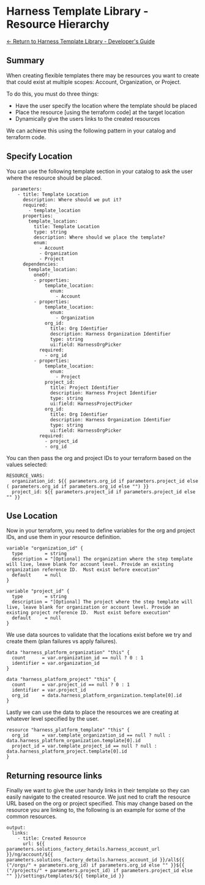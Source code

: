 # Harness Template Library - Resource Hierarchy
[<- Return to Harness Template Library - Developer's Guide](../README.md)

## Summary
When creating flexible templates there may be resources you want to create that could exist at multiple scopes: Account, Organization, or Project.

To do this, you must do three things:
* Have the user specify the location where the template should be placed
* Place the resource [using the terraform code] at the target location
* Dynamically give the users links to the created resources

We can achieve this using the following pattern in your catalog and terraform code.

## Specify Location
You can use the following template section in your catalog to ask the user where the resource should be placed.
```
  parameters:
    - title: Template Location
      description: Where should we put it?
      required:
        - template_location
      properties:
        template_location:
          title: Template Location
          type: string
          description: Where should we place the template?
          enum:
            - Account
            - Organization
            - Project
      dependencies:
        template_location:
          oneOf:
          - properties:
              template_location:
                enum:
                  - Account
          - properties:
              template_location:
                enum:
                  - Organization
              org_id:
                title: Org Identifier
                description: Harness Organization Identifier
                type: string
                ui:field: HarnessOrgPicker
            required:
              - org_id
          - properties:
              template_location:
                enum:
                  - Project
              project_id:
                title: Project Identifier
                description: Harness Project Identifier
                type: string
                ui:field: HarnessProjectPicker
              org_id:
                title: Org Identifier
                description: Harness Organization Identifier
                type: string
                ui:field: HarnessOrgPicker
            required:
              - project_id
              - org_id
```

You can then pass the org and project IDs to your terraform based on the values selected:

```
RESOURCE_VARS:
  organization_id: ${{ parameters.org_id if parameters.project_id else ( parameters.org_id if parameters.org_id else "") }}
  project_id: ${{ parameters.project_id if parameters.project_id else "" }}
```

## Use Location
Now in your terraform, you need to define variables for the org and project IDs, and use them in your resource definition.
```
variable "organization_id" {
  type        = string
  description = "[Optional] The organization where the step template will live, leave blank for account level. Provide an existing organization reference ID.  Must exist before execution"
  default     = null
}

variable "project_id" {
  type        = string
  description = "[Optional] The project where the step template will live, leave blank for organization or account level. Provide an existing project reference ID.  Must exist before execution"
  default     = null
}
```
We use data sources to validate that the locations exist before we try and create them (plan failures vs apply failures).

```
data "harness_platform_organization" "this" {
  count      = var.organization_id == null ? 0 : 1
  identifier = var.organization_id
}

data "harness_platform_project" "this" {
  count      = var.project_id == null ? 0 : 1
  identifier = var.project_id
  org_id     = data.harness_platform_organization.template[0].id
}
```
Lastly we can use the data to place the resources we are creating at whatever level specified by the user.

```
resource "harness_platform_template" "this" {
  org_id     = var.template_organization_id == null ? null : data.harness_platform_organization.template[0].id
  project_id = var.template_project_id == null ? null : data.harness_platform_project.template[0].id
}
```

## Returning resource links
Finally we want to give the user handy links in their template so they can easily navigate to the created resource. We just ned to craft the resource URL based on the org or project specified. This may change based on the resource you are linking to, the following is an example for some of the common resources.

```
output:
  links:
    - title: Created Resource
      url: ${{ parameters.solutions_factory_details.harness_account_url }}/ng/account/${{ parameters.solutions_factory_details.harness_account_id }}/all${{ ("/orgs/" + parameters.org_id) if parameters.org_id else "" }}${{ ("/projects/" + parameters.project_id) if parameters.project_id else "" }}/settings/templates/${{ template_id }}
```
